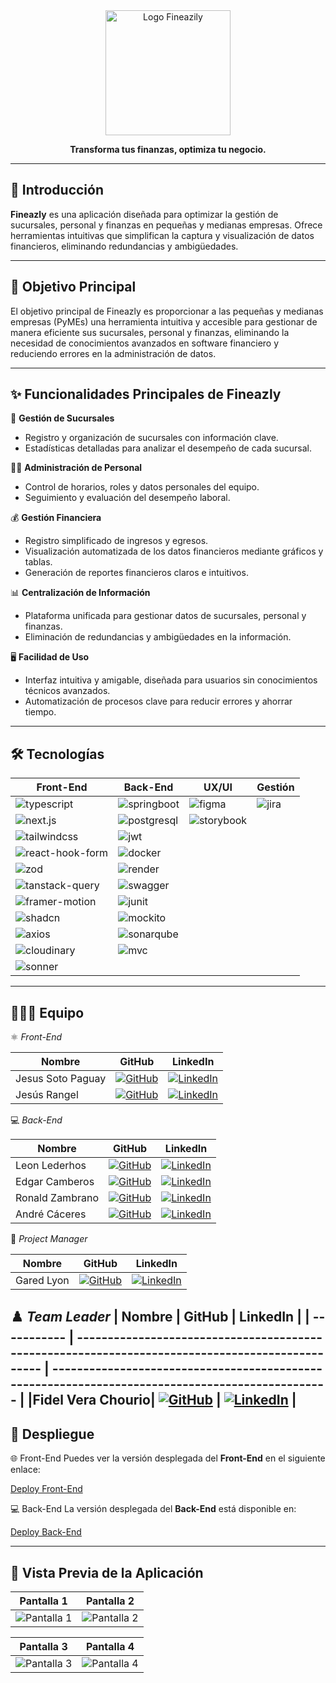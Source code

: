 <div align="center">
   <img src="https://github.com/user-attachments/assets/145fb6bf-1b8e-40c2-b160-31941db897e1" alt="Logo Fineazily" width="200px" />
   <p><strong>Transforma tus finanzas, optimiza tu negocio.</strong></p>
</div>

---

## 🚀 Introducción

**Fineazly** es una aplicación diseñada para optimizar la gestión de sucursales, personal y finanzas en pequeñas y medianas empresas. Ofrece herramientas intuitivas que simplifican la captura y visualización de datos financieros, eliminando redundancias y ambigüedades.

---

## 🎯 Objetivo Principal

El objetivo principal de Fineazly es proporcionar a las pequeñas y medianas empresas (PyMEs) una herramienta intuitiva y accesible para gestionar de manera eficiente sus sucursales, personal y finanzas, eliminando la necesidad de conocimientos avanzados en software financiero y reduciendo errores en la administración de datos.

---

## ✨ Funcionalidades Principales de Fineazly

🏢 **Gestión de Sucursales**  
- Registro y organización de sucursales con información clave.  
- Estadísticas detalladas para analizar el desempeño de cada sucursal.  

👩‍💼 **Administración de Personal**  
- Control de horarios, roles y datos personales del equipo.  
- Seguimiento y evaluación del desempeño laboral.  

💰 **Gestión Financiera**  
- Registro simplificado de ingresos y egresos.  
- Visualización automatizada de los datos financieros mediante gráficos y tablas.  
- Generación de reportes financieros claros e intuitivos.  

📊 **Centralización de Información**  
- Plataforma unificada para gestionar datos de sucursales, personal y finanzas.  
- Eliminación de redundancias y ambigüedades en la información.  

🖥️ **Facilidad de Uso**  
- Interfaz intuitiva y amigable, diseñada para usuarios sin conocimientos técnicos avanzados.  
- Automatización de procesos clave para reducir errores y ahorrar tiempo.

---

## 🛠️ Tecnologías

| Front-End                                                                 | Back-End                                                                 | UX/UI                                                                 | Gestión                                                             |
|---------------------------------------------------------------------------|--------------------------------------------------------------------------|-----------------------------------------------------------------------|--------------------------------------------------------------------|
| ![typescript](https://img.shields.io/badge/TypeScript-%23007ACC?logo=typescript&logoColor=white) | ![springboot](https://img.shields.io/badge/Spring%20Boot-%236DB33F?logo=springboot&logoColor=white) | ![figma](https://img.shields.io/badge/Figma-%23424F5B?logo=figma&logoColor=white) | ![jira](https://img.shields.io/badge/Jira-%230A0F2D?logo=jira&logoColor=white) |
| ![next.js](https://img.shields.io/badge/Next.js-%23000000?logo=next.js&logoColor=white) | ![postgresql](https://img.shields.io/badge/PostgreSQL-%23007599?logo=postgresql&logoColor=white) | ![storybook](https://img.shields.io/badge/Storybook-%23FF4785?logo=storybook&logoColor=white) |                                                                    |
| ![tailwindcss](https://img.shields.io/badge/Tailwind%20CSS-%2338B2AC?logo=tailwindcss&logoColor=white) | ![jwt](https://img.shields.io/badge/JSON%20Web%20Tokens-%23000000?logo=json%20web%20tokens&logoColor=white) |                                                                       |                                                                    |
| ![react-hook-form](https://img.shields.io/badge/React%20Hook%20Form-%2338B2AC?logo=react&logoColor=white) | ![docker](https://img.shields.io/badge/Docker-%232496ED?logo=docker&logoColor=white) |                                                                       |                                                                    |
| ![zod](https://img.shields.io/badge/Zod-%23F24E1E?logo=zod&logoColor=white) | ![render](https://img.shields.io/badge/Render-%2300A2FF?logo=render&logoColor=white) |                                                                       |                                                                    |
| ![tanstack-query](https://img.shields.io/badge/Tanstack%20Query-%23FF4777?logo=react-query&logoColor=white) | ![swagger](https://img.shields.io/badge/Swagger-%23000000?logo=swagger&logoColor=white) |                                                                       |                                                                    |
| ![framer-motion](https://img.shields.io/badge/Framer%20Motion-%23000000?logo=framer&logoColor=white) | ![junit](https://img.shields.io/badge/JUnit-%23A8B9CC?logo=junit&logoColor=white) |                                                                       |                                                                    |
| ![shadcn](https://img.shields.io/badge/Shadcn-%23B2F4B4?logo=shadcn&logoColor=white) | ![mockito](https://img.shields.io/badge/Mockito-%23E9E9E9?logo=mockito&logoColor=black) |                                                                       |                                                                    |
| ![axios](https://img.shields.io/badge/Axios-%230072B1?logo=axios&logoColor=white) | ![sonarqube](https://img.shields.io/badge/SonarQube-%2300B5E2?logo=sonarqube&logoColor=white) |                                                                       |                                                                    |
| ![cloudinary](https://img.shields.io/badge/Cloudinary-%23003E4D?logo=cloudinary&logoColor=white) | ![mvc](https://img.shields.io/badge/MVC-%23D6D6D6?logo=git&logoColor=black) |                                                                       |                                                                    |
| ![sonner](https://img.shields.io/badge/Sonner-%23691E1E?logo=sonner&logoColor=white) |                                                                          |                                                                       |                                                                    |

---

## 🧑‍🤝‍🧑 Equipo

⚛️ *Front-End*

| Nombre         | GitHub                                                                                          | LinkedIn                                                                                         |
| -------------- | ------------------------------------------------------------------------------------------------ | ------------------------------------------------------------------------------------------------ |
| Jesus Soto Paguay| [![GitHub](https://img.shields.io/badge/github-%23121011.svg?&style=for-the-badge&logo=github&logoColor=white)](#) | [![LinkedIn](https://img.shields.io/badge/linkedin-%230A66C2.svg?&style=for-the-badge&logo=linkedin&logoColor=white)](#) |
| Jesús Rangel   | [![GitHub](https://img.shields.io/badge/github-%23121011.svg?&style=for-the-badge&logo=github&logoColor=white)](#) | [![LinkedIn](https://img.shields.io/badge/linkedin-%230A66C2.svg?&style=for-the-badge&logo=linkedin&logoColor=white)](#) |

💻 *Back-End*

| Nombre         | GitHub                                                                                          | LinkedIn                                                                                         |
| -------------- | ------------------------------------------------------------------------------------------------ | ------------------------------------------------------------------------------------------------ |
| Leon Lederhos  | [![GitHub](https://img.shields.io/badge/github-%23121011.svg?&style=for-the-badge&logo=github&logoColor=white)](#) | [![LinkedIn](https://img.shields.io/badge/linkedin-%230A66C2.svg?&style=for-the-badge&logo=linkedin&logoColor=white)](#) |
| Edgar Camberos | [![GitHub](https://img.shields.io/badge/github-%23121011.svg?&style=for-the-badge&logo=github&logoColor=white)](https://github.com/EdgarCamberos1894) | [![LinkedIn](https://img.shields.io/badge/linkedin-%230A66C2.svg?&style=for-the-badge&logo=linkedin&logoColor=white)](https://www.linkedin.com/in/edgar-camberos-8a66052bb) |
| Ronald Zambrano| [![GitHub](https://img.shields.io/badge/github-%23121011.svg?&style=for-the-badge&logo=github&logoColor=white)](#) | [![LinkedIn](https://www.linkedin.com/in/ronald-david-zambrano-salas-1757b173/)](#) |
| André Cáceres  | [![GitHub](https://img.shields.io/badge/github-%23121011.svg?&style=for-the-badge&logo=github&logoColor=white)](#) | [![LinkedIn](https://img.shields.io/badge/linkedin-%230A66C2.svg?&style=for-the-badge&logo=linkedin&logoColor=white)](#) |

📝 *Project Manager*

| Nombre       | GitHub                                                                                          | LinkedIn                                                                                         |
| ------------ | ------------------------------------------------------------------------------------------------ | ------------------------------------------------------------------------------------------------ |
| Gared Lyon   | [![GitHub](https://img.shields.io/badge/github-%23121011.svg?&style=for-the-badge&logo=github&logoColor=white)](#) | [![LinkedIn](https://img.shields.io/badge/linkedin-%230A66C2.svg?&style=for-the-badge&logo=linkedin&logoColor=white)](#) |

♟️ *Team Leader*
| Nombre      | GitHub                                                                                          | LinkedIn                                                                                         |
| ----------- | ------------------------------------------------------------------------------------------------ | ------------------------------------------------------------------------------------------------ |
|Fidel Vera Chourio| [![GitHub](https://img.shields.io/badge/github-%23121011.svg?&style=for-the-badge&logo=github&logoColor=white)](#) | [![LinkedIn](https://img.shields.io/badge/linkedin-%230A66C2.svg?&style=for-the-badge&logo=linkedin&logoColor=white)](#) |
---

## 🔗 Despliegue

🌐 Front-End
Puedes ver la versión desplegada del **Front-End** en el siguiente enlace:

[Deploy Front-End](https://web-app-no-country.vercel.app)

💻 Back-End
La versión desplegada del **Back-End** está disponible en:

[Deploy Back-End](https://s19-07-n-webapp.onrender.com/swagger-ui/index.html)

---
## 📸 Vista Previa de la Aplicación
| Pantalla 1 | Pantalla 2 |
|------------|------------|
| ![Pantalla 1](https://github.com/user-attachments/assets/e3846431-9155-49bc-8a68-c0e0eda99d5f) | ![Pantalla 2](https://github.com/user-attachments/assets/3a800c5d-03e4-44be-b17c-5fe0e6fa80e4) |

| Pantalla 3 | Pantalla 4 |
|------------|------------|
| ![Pantalla 3](https://github.com/user-attachments/assets/bfb65dcb-0fa1-47f1-9d30-9ad506e03319) | ![Pantalla 4](https://github.com/user-attachments/assets/0348e712-d12a-4efe-9101-fee9db63832d) |

